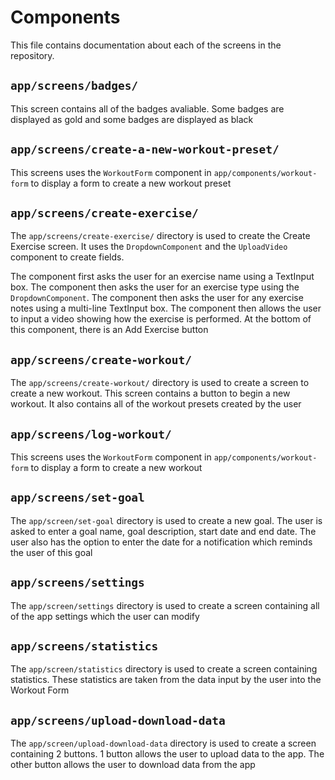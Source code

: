 # Components

This file contains documentation about each of the screens in the repository.

## `app/screens/badges/`
This screen contains all of the badges avaliable. Some badges are displayed as gold and some badges are displayed as black

## `app/screens/create-a-new-workout-preset/`
This screens uses the `WorkoutForm` component in `app/components/workout-form` to display a form to create a new workout preset

## `app/screens/create-exercise/`
The `app/screens/create-exercise/` directory is used to create the Create Exercise screen. It uses the `DropdownComponent` and the `UploadVideo` component to create fields.

The component first asks the user for an exercise name using a TextInput box. The component then asks the user for an exercise type using the `DropdownComponent`. The component then asks the user for any exercise notes using a multi-line TextInput box. The component then allows the user to input a video showing how the exercise is performed. At the bottom of this component, there is an Add Exercise button

## `app/screens/create-workout/`
The `app/screens/create-workout/` directory is used to create a screen to create a new workout. This screen contains a button to begin a new workout. It also contains all of the workout presets created by the user

## `app/screens/log-workout/`
This screens uses the `WorkoutForm` component in `app/components/workout-form` to display a form to create a new workout

## `app/screens/set-goal`
The `app/screen/set-goal` directory is used to create a new goal. The user is asked to enter a goal name, goal description, start date and end date. The user also has the option to enter the date for a notification which reminds the user of this goal

## `app/screens/settings`
The `app/screen/settings` directory is used to create a screen containing all of the app settings which the user can modify

## `app/screens/statistics`
The `app/screen/statistics` directory is used to create a screen containing statistics. These statistics are taken from the data input by the user into the Workout Form

## `app/screens/upload-download-data`
The `app/screen/upload-download-data` directory is used to create a screen containing 2 buttons. 1 button allows the user to upload data to the app. The other button allows the user to download data from the app